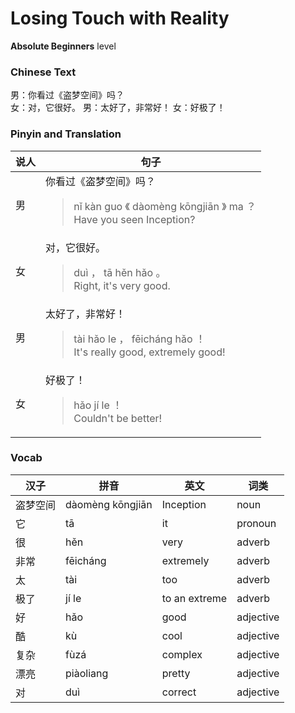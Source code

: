 # Losing Touch with Reality
**Absolute Beginners** level
### Chinese Text
男：你看过《盗梦空间》吗？<br />女：对，它很好。
男：太好了，非常好！
女：好极了！

### Pinyin and Translation
|说人|句子|
|----|----|
|男|你看过《盗梦空间》吗？<blockquote>nǐ kàn guo 《 dàomèng kōngjiān 》 ma ？<br />Have you seen Inception?</blockquote>|
|女|对，它很好。<blockquote>duì ， tā hěn hǎo 。<br />Right, it's very good.</blockquote>|
|男|太好了，非常好！<blockquote>tài hǎo le ， fēicháng hǎo ！<br />It's really good, extremely good!</blockquote>|
|女|好极了！<blockquote>hǎo jí le ！<br />Couldn't be better!</blockquote>|
### Vocab
|汉子|拼音|英文|词类|
|----|----|----|----|
|盗梦空间|dàomèng kōngjiān|Inception|noun|
|它|tā|it|pronoun|
|很|hěn|very|adverb|
|非常|fēicháng|extremely|adverb|
|太|tài|too|adverb|
|极了|jí le|to an extreme|adverb|
|好|hǎo|good|adjective|
|酷|kù|cool|adjective|
|复杂|fùzá|complex|adjective|
|漂亮|piàoliang|pretty|adjective|
|对|duì|correct|adjective|